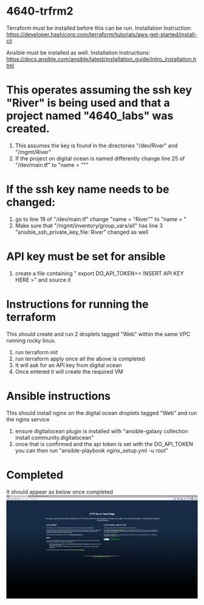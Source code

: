 # 4640-trfrm2

Terraform must be installed before this can be run. Installation Instruction: https://developer.hashicorp.com/terraform/tutorials/aws-get-started/install-cli

Ansible must be installed as well. Installation Instructions: https://docs.ansible.com/ansible/latest/installation_guide/intro_installation.html

# This operates assuming the ssh key "River" is being used and that a project named "4640_labs" was created.
1. This assumes the key is found in the directories "/dev/River" and "/mgmt/River"
2. If the project on digital ocean is named differently change line 25 of "/dev/main.tf" to "name = "<Insert Project Name Here>""

# If the ssh key name needs to be changed:
1. go to line 19 of "/dev/main.tf" change "name = "River"" to "name = <Insert key name here>"
2. Make sure that "/mgmt/inventory/group_vars/all" has line 3 "ansible_ssh_private_key_file: River" changed as well

# API key must be set for ansible
1. create a file containing " export DO_API_TOKEN=< INSERT API KEY HERE >" and source it

# Instructions for running the terraform
This should create and run 2 droplets tagged "Web" within the same VPC running rocky linux.

1. run terraform init
2. run terraform apply once all the above is completed
3. It will ask for an API key from digital ocean
4. Once entered it will create the required VM


# Ansible instructions
This should install nginx on the digital ocean droplets tagged "Web" and run the nginx service

1. ensure digitalocean plugin is installed with "ansible-galaxy collection install community.digitalocean"
2. once that is confirmed and the api token is set with the DO_API_TOKEN you can then run "ansible-playbook nginx_setup.yml -u root"

# Completed
It should appear as below once completed
![Alt text](./end-result.png "Completed Result")
